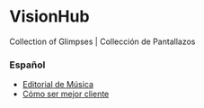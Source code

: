 VisionHub
=========

Collection of Glimpses | Collección de Pantallazos

### Español

- [Editorial de Música](es/editorial-de-musica.md)
- [Cómo ser mejor cliente](es/como-ser-mejor-cliente.md)
